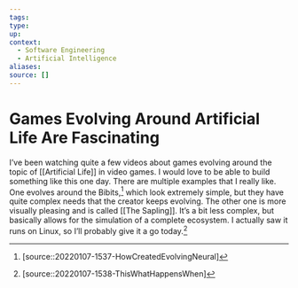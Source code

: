 ```yaml
---
tags:
type:
up:
context:
  - Software Engineering
  - Artificial Intelligence
aliases:
source: []
---
```


# Games Evolving Around Artificial Life Are Fascinating

I’ve been watching quite a few videos about games evolving around the topic of [[Artificial Life]] in video games. I would love to be able to build something like this one day. There are multiple examples that I really like. One evolves around the Bibits,[^3] which look extremely simple, but they have quite complex needs that the creator keeps evolving. The other one is more visually pleasing and is called [[The Sapling]]. It’s a bit less complex, but basically allows for the simulation of a complete ecosystem. I actually saw it runs on Linux, so I’ll probably give it a go today.[^4]

[^3]: [source::20220107-1537-HowCreatedEvolvingNeural]
[^4]: [source::20220107-1538-ThisWhatHappensWhen]
